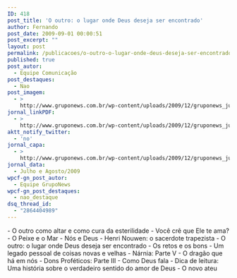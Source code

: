 ```yaml
---
ID: 418
post_title: 'O outro: o lugar onde Deus deseja ser encontrado'
author: Fernando
post_date: 2009-09-01 00:00:51
post_excerpt: ""
layout: post
permalink: /publicacoes/o-outro-o-lugar-onde-deus-deseja-ser-encontrado
published: true
post_autor:
  - Equipe Comunicação
post_destaques:
  - Nao
post_imagem:
  - >
    http://www.gruponews.com.br/wp-content/uploads/2009/12/gruponews_julho_agosto_2009_versao_final_imagem.jpg
jornal_linkPDF:
  - >
    http://www.gruponews.com.br/wp-content/uploads/2009/12/gruponews_julhoagosto_2009_site.pdf
aktt_notify_twitter:
  - 'no'
jornal_capa:
  - >
    http://www.gruponews.com.br/wp-content/uploads/2009/12/gruponews_julho_agosto_2009_versao_final_capa.jpg
jornal_data:
  - Julho e Agosto/2009
wpcf-gn_post_autor:
  - Equipe GrupoNews
wpcf-gn_post_destaques:
  - nao_destaque
dsq_thread_id:
  - "2864404989"
---
```

<div id="_mcePaste" style="position: absolute; left: -10000px; top: 0px; width: 1px; height: 1px; overflow-x: hidden; overflow-y: hidden;">- O outro como altar e como cura da esterilidade</div>
<div id="_mcePaste" style="position: absolute; left: -10000px; top: 0px; width: 1px; height: 1px; overflow-x: hidden; overflow-y: hidden;">- Você crê que Ele te ama?</div>
<div id="_mcePaste" style="position: absolute; left: -10000px; top: 0px; width: 1px; height: 1px; overflow-x: hidden; overflow-y: hidden;">- O Peixe e o Mar - Nós e Deus</div>
<div id="_mcePaste" style="position: absolute; left: -10000px; top: 0px; width: 1px; height: 1px; overflow-x: hidden; overflow-y: hidden;">- Henri Nouwen: o sacerdote trapezista</div>
<div id="_mcePaste" style="position: absolute; left: -10000px; top: 0px; width: 1px; height: 1px; overflow-x: hidden; overflow-y: hidden;">- O outro: o lugar onde Deus deseja ser encontrado</div>
<div id="_mcePaste" style="position: absolute; left: -10000px; top: 0px; width: 1px; height: 1px; overflow-x: hidden; overflow-y: hidden;">- Os retos e os bons</div>
<div id="_mcePaste" style="position: absolute; left: -10000px; top: 0px; width: 1px; height: 1px; overflow-x: hidden; overflow-y: hidden;">- Um legado pessoal de coisas novas e velhas</div>
<div id="_mcePaste" style="position: absolute; left: -10000px; top: 0px; width: 1px; height: 1px; overflow-x: hidden; overflow-y: hidden;">- Nárnia: Parte V - O dragão que há em nós</div>
<div id="_mcePaste" style="position: absolute; left: -10000px; top: 0px; width: 1px; height: 1px; overflow-x: hidden; overflow-y: hidden;">- Dons Proféticos: Parte III - Como Deus fala</div>
<div id="_mcePaste" style="position: absolute; left: -10000px; top: 0px; width: 1px; height: 1px; overflow-x: hidden; overflow-y: hidden;">- Dica de leitura: Uma história sobre o verdadeiro sentido do amor de Deus</div>
<div id="_mcePaste" style="position: absolute; left: -10000px; top: 0px; width: 1px; height: 1px; overflow-x: hidden; overflow-y: hidden;">- O novo ateu</div>
- O outro como altar e como cura da esterilidade
- Você crê que Ele te ama?
- O Peixe e o Mar - Nós e Deus
- Henri Nouwen: o sacerdote trapezista
- O outro: o lugar onde Deus deseja ser encontrado
- Os retos e os bons
- Um legado pessoal de coisas novas e velhas
- Nárnia: Parte V - O dragão que há em nós
- Dons Proféticos: Parte III - Como Deus fala
- Dica de leitura: Uma história sobre o verdadeiro sentido do amor de Deus
- O novo ateu
